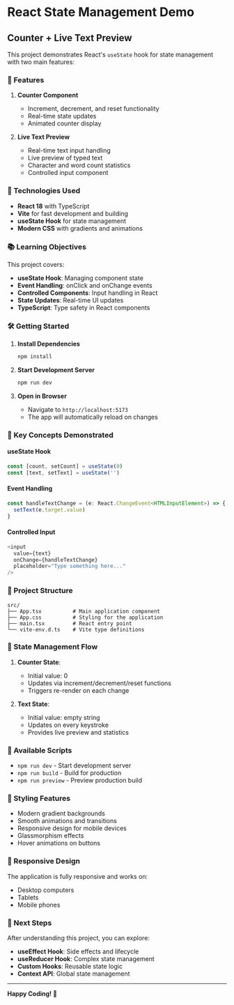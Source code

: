 # React State Management Demo

## Counter + Live Text Preview

This project demonstrates React's `useState` hook for state management with two main features:

### 🎯 Features

1. **Counter Component**
   - Increment, decrement, and reset functionality
   - Real-time state updates
   - Animated counter display

2. **Live Text Preview**
   - Real-time text input handling
   - Live preview of typed text
   - Character and word count statistics
   - Controlled input component

### 🚀 Technologies Used

- **React 18** with TypeScript
- **Vite** for fast development and building
- **useState Hook** for state management
- **Modern CSS** with gradients and animations

### 📚 Learning Objectives

This project covers:

- **useState Hook**: Managing component state
- **Event Handling**: onClick and onChange events
- **Controlled Components**: Input handling in React
- **State Updates**: Real-time UI updates
- **TypeScript**: Type safety in React components

### 🛠️ Getting Started

1. **Install Dependencies**
   ```bash
   npm install
   ```

2. **Start Development Server**
   ```bash
   npm run dev
   ```

3. **Open in Browser**
   - Navigate to `http://localhost:5173`
   - The app will automatically reload on changes

### 🎨 Key Concepts Demonstrated

#### useState Hook
```typescript
const [count, setCount] = useState(0)
const [text, setText] = useState('')
```

#### Event Handling
```typescript
const handleTextChange = (e: React.ChangeEvent<HTMLInputElement>) => {
  setText(e.target.value)
}
```

#### Controlled Input
```typescript
<input
  value={text}
  onChange={handleTextChange}
  placeholder="Type something here..."
/>
```

### 📁 Project Structure

```
src/
├── App.tsx          # Main application component
├── App.css          # Styling for the application
├── main.tsx         # React entry point
└── vite-env.d.ts    # Vite type definitions
```

### 🎯 State Management Flow

1. **Counter State**: 
   - Initial value: 0
   - Updates via increment/decrement/reset functions
   - Triggers re-render on each change

2. **Text State**:
   - Initial value: empty string
   - Updates on every keystroke
   - Provides live preview and statistics

### 🔧 Available Scripts

- `npm run dev` - Start development server
- `npm run build` - Build for production
- `npm run preview` - Preview production build

### 🎨 Styling Features

- Modern gradient backgrounds
- Smooth animations and transitions
- Responsive design for mobile devices
- Glassmorphism effects
- Hover animations on buttons

### 📱 Responsive Design

The application is fully responsive and works on:
- Desktop computers
- Tablets
- Mobile phones

### 🚀 Next Steps

After understanding this project, you can explore:
- **useEffect Hook**: Side effects and lifecycle
- **useReducer Hook**: Complex state management
- **Custom Hooks**: Reusable state logic
- **Context API**: Global state management

---

**Happy Coding! 🎉**
